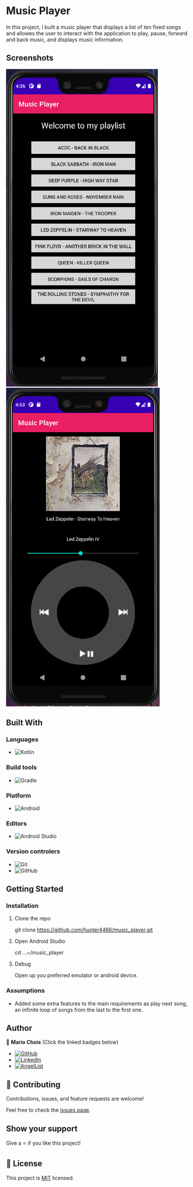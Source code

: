 # Music Player
In this project, l built a music player that displays a list of ten fixed songs and allowes the user to interact with the application to play, pause, forward and back music, and displays music information.

## Screenshots

![image](./screenshots/Capture1.png)
![image](./screenshots/Capture2.png)

## Built With

### Languages
- ![Kotlin](https://img.shields.io/badge/kotlin-%230095D5.svg?style=for-the-badge&logo=kotlin&logoColor=white)

### Build tools
- ![Gradle](https://img.shields.io/badge/Gradle-02303A.svg?style=for-the-badge&logo=Gradle&logoColor=white)

### Platform
- ![Android](https://img.shields.io/badge/Android-3DDC84?style=for-the-badge&logo=android&logoColor=white)

### Editors
- ![Android Studio](https://img.shields.io/badge/Android%20Studio-3DDC84.svg?style=for-the-badge&logo=android-studio&logoColor=white)

### Version controlers
- ![Git](https://img.shields.io/badge/git-%23F05033.svg?style=for-the-badge&logo=git&logoColor=white)
- ![GitHub](https://img.shields.io/badge/github-%23121011.svg?style=for-the-badge&logo=github&logoColor=white)

## Getting Started

### Installation

1. Clone the repo

   git clone https://github.com/hunter4466/music_player.git

2. Open Android Studio

   cd ...~/music_player

3. Debug
   
   Open up you preferred emulator or android device.

### Assumptions

- Added some extra features to the main requirements as play next song, an infinite loop of songs from the last to the first one.

## Author

👤 **Mario Chois**
(Click the linked badges below)
- [![GitHub](https://img.shields.io/badge/github-%23121011.svg?style=for-the-badge&logo=github&logoColor=white)](https://github.com/hunter4466/)
- [![LinkedIn](https://img.shields.io/badge/linkedin-%230077B5.svg?style=for-the-badge&logo=linkedin&logoColor=white)](https://www.linkedin.com/in/mario-chois-5a13b6b6/)
- [![AngelList](https://img.shields.io/badge/AngelList-%23D4D4D4.svg?style=for-the-badge&logo=AngelList&logoColor=black)](https://angel.co/u/mario-chois)


## 🤝 Contributing

Contributions, issues, and feature requests are welcome!

Feel free to check the [issues page](https://github.com/hunter4466/music_player/issues).

## Show your support

Give a ⭐️ if you like this project!

## 📝 License

This project is [MIT](./LICENSE) licensed.
